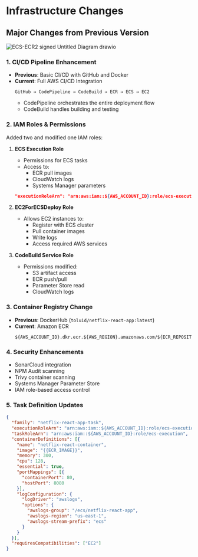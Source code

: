# Infrastructure Changes

## Major Changes from Previous Version

![ECS-ECR2 signed Untitled Diagram drawio](https://github.com/user-attachments/assets/c6500077-ffb7-464d-89e3-bda5d5286957)

### 1. CI/CD Pipeline Enhancement
- **Previous**: Basic CI/CD with GitHub and Docker
- **Current**: Full AWS CI/CD Integration
  ```
  GitHub → CodePipeline → CodeBuild → ECR → ECS → EC2
  ```
  - CodePipeline orchestrates the entire deployment flow
  - CodeBuild handles building and testing

### 2. IAM Roles & Permissions
Added two and modified one IAM roles:
1. **ECS Execution Role**
   - Permissions for ECS tasks
   - Access to:
     - ECR pull images
     - CloudWatch logs
     - Systems Manager parameters
   ```json
   "executionRoleArn": "arn:aws:iam::${AWS_ACCOUNT_ID}:role/ecs-execution"
   ```

2. **EC2ForECSDeploy Role**
   - Allows EC2 instances to:
     - Register with ECS cluster
     - Pull container images
     - Write logs
     - Access required AWS services

3. **CodeBuild Service Role** 
   - Permissions modified:
     - S3 artifact access
     - ECR push/pull
     - Parameter Store read
     - CloudWatch logs

### 3. Container Registry Change
- **Previous**: DockerHub (`toluid/netflix-react-app:latest`)
- **Current**: Amazon ECR
  ```
  ${AWS_ACCOUNT_ID}.dkr.ecr.${AWS_REGION}.amazonaws.com/${ECR_REPOSITORY}:latest
  ```

### 4. Security Enhancements
- SonarCloud integration
- NPM Audit scanning
- Trivy container scanning
- Systems Manager Parameter Store
- IAM role-based access control

### 5. Task Definition Updates
```json
{
  "family": "netflix-react-app-task",
  "executionRoleArn": "arn:aws:iam::${AWS_ACCOUNT_ID}:role/ecs-execution",
  "taskRoleArn": "arn:aws:iam::${AWS_ACCOUNT_ID}:role/ecs-execution",
  "containerDefinitions": [{
    "name": "netflix-react-container",
    "image": "{{ECR_IMAGE}}",
    "memory": 300,
    "cpu": 128,
    "essential": true,
    "portMappings": [{
      "containerPort": 80,
      "hostPort": 8080
    }],
    "logConfiguration": {
      "logDriver": "awslogs",
      "options": {
        "awslogs-group": "/ecs/netflix-react-app",
        "awslogs-region": "us-east-1",
        "awslogs-stream-prefix": "ecs"
      }
    }
  }],
  "requiresCompatibilities": ["EC2"]
}
```
